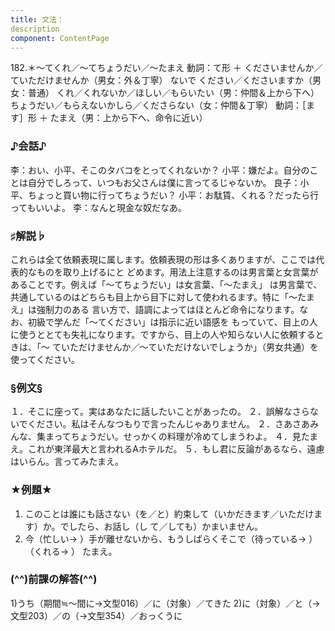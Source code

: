```yaml
---
title: 文法：
description
component: ContentPage
---
```



182.＊～てくれ／～てちょうだい／～たまえ
動詞：て形 ＋ くださいませんか／ていただけませんか（男女：外＆丁寧） ないで ください／くださいますか（男女：普通）
くれ／くれないか／ほしい／もらいたい（男：仲間＆上から下へ） ちょうだい／もらえないかしら／くださらない（女：仲間＆丁寧）
動詞：［ます］形 ＋ たまえ（男：上から下へ、命令に近い）
### ♪会話♪
李：おい、小平、そこのタバコをとってくれないか？
小平：嫌だよ。自分のことは自分でしろって、いつもお父さんは僕に言ってるじゃないか。 良子：小平、ちょっと買い物に行ってちょうだい？ 小平：お駄賃、くれる？だったら行ってもいいよ。
李：なんと現金な奴だなあ。
### ♯解説♭
これらは全て依頼表現に属します。依頼表現の形は多くありますが、ここでは代表的なものを取り上げるにと どめます。用法上注意するのは男言葉と女言葉があることです。例えば「～てちょうだい」は女言葉、「～たまえ」 は男言葉で、共通しているのはどちらも目上から目下に対して使われるます。特に「～たまえ」は強制力のある 言い方で、語調によってはほとんど命令になります。なお、初級で学んだ「～てください」は指示に近い語感を もっていて、目上の人に使うととても失礼になります。ですから、目上の人や知らない人に依頼するときは、「～ ていただけませんか／～ていただけないでしょうか」（男女共通）を使ってください。
### §例文§
１．そこに座って。実はあなたに話したいことがあったの。
２．誤解なさらないでください。私はそんなつもりで言ったんじゃありません。
２．さあさあみんな、集まってちょうだい。せっかくの料理が冷めてしまうわよ。
４．見たまえ。これが東洋最大と言われるAホテルだ。
５．もし君に反論があるなら、遠慮はいらん。言ってみたまえ。
### ★例題★
1) このことは誰にも話さない（を／と）約束して（いかだきます／いただけます）か。でしたら、お話し（し
て／しても）かまいません。
2) 今（忙しい→ ）手が離せないから、もうしばらくそこで（待っている→ ）（くれる→ ）
たまえ。
### (^^)前課の解答(^^)
1)うち（期間≒～間に→文型016）／に（対象）／てきた
2)に（対象）／と（→文型203）／の（→文型354）／おっくうに
